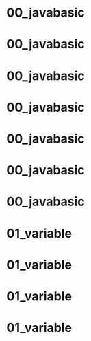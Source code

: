 # 00_javabasic
# 00_javabasic
# 00_javabasic
# 00_javabasic
# 00_javabasic
# 00_javabasic
# 00_javabasic
# 01_variable
# 01_variable
# 01_variable
# 01_variable
